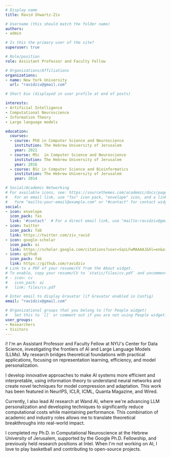 ```yaml
---
# Display name
title: Ravid Shwartz-Ziv

# Username (this should match the folder name)
authors:
- admin

# Is this the primary user of the site?
superuser: true

# Role/position
role: Assistant Professor and Faculty Fellow

# Organizations/Affiliations
organizations:
- name: New York University
  url: "ravidziv@gmail.com"

# Short bio (displayed in user profile at end of posts)

interests:
- Artificial Intelligence
- Computational Neuroscience
- Information Theory
- Large language models

education:
  courses:
  - course: PhD in Computer Science and Neuroscience
    institution: The Hebrew University of Jerusalem
    year: 2021
  - course: MSc  in Computer Science and Neuroscience
    institution: The Hebrew University of Jerusalem
    year: 2016
  - course: BSc in Computer Science and Bioinformatics
    institution: The Hebrew University of Jerusalem
    year: 2014

# Social/Academic Networking
# For available icons, see: https://sourcethemes.com/academic/docs/page-builder/#icons
#   For an email link, use "fas" icon pack, "envelope" icon, and a link in the
#   form "mailto:your-email@example.com" or "#contact" for contact widget.
social:
- icon: envelope
  icon_pack: fas
  link: '#contact'  # For a direct email link, use "mailto:ravidziv@gmail.com".
- icon: twitter
  icon_pack: fab
  link: https://twitter.com/ziv_ravid
- icon: google-scholar
  icon_pack: ai
  link: https://scholar.google.com/citations?user=SqsLFwMAAAAJ&hl=en&oi=ao
- icon: github
  icon_pack: fab
  link: https://github.com/ravidziv
# Link to a PDF of your resume/CV from the About widget.
# To enable, copy your resume/CV to `static/files/cv.pdf` and uncomment the lines below.
# - icon: cv
#   icon_pack: ai
#   link: files/cv.pdf

# Enter email to display Gravatar (if Gravatar enabled in Config)
email: "ravidziv@gmail.com"

# Organizational groups that you belong to (for People widget)
#   Set this to `[]` or comment out if you are not using People widget.
user_groups:
- Researchers
- Visitors
---
```

i! I'm an Assistant Professor and Faculty Fellow at NYU's Center for Data Science, investigating the frontiers of AI and Large Language Models (LLMs). My research bridges theoretical foundations with practical applications, focusing on representation learning, efficiency, and model personalization.

I develop innovative approaches to make AI systems more efficient and interpretable, using information theory to understand neural networks and create novel techniques for model compression and adaptation. This work has been featured in NeurIPS, ICLR, ICML, Quanta Magazine, and Wired.

Currently, I also lead AI research at Wand AI, where we're advancing LLM personalization and developing techniques to significantly reduce computational costs while maintaining performance. This combination of academic and industry roles allows me to translate theoretical breakthroughs into real-world impact.

I completed my Ph.D. in Computational Neuroscience at the Hebrew University of Jerusalem, supported by the Google Ph.D. Fellowship, and previously held research positions at Intel. When I'm not working on AI, I love to play basketball and contributing to open-source projects.


